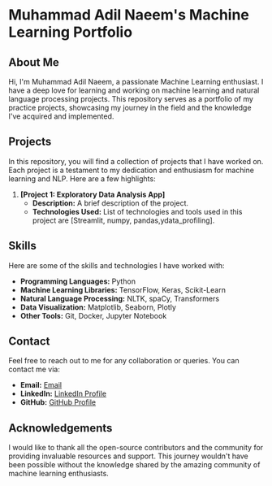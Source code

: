 # **Muhammad Adil Naeem's Machine Learning Portfolio**

## **About Me**

Hi, I'm Muhammad Adil Naeem, a passionate Machine Learning enthusiast. I have a deep love for learning and working on machine learning and natural language processing projects. This repository serves as a portfolio of my practice projects, showcasing my journey in the field and the knowledge I've acquired and implemented.

## **Projects**

In this repository, you will find a collection of projects that I have worked on. Each project is a testament to my dedication and enthusiasm for machine learning and NLP. Here are a few highlights:

1. **[Project 1: Exploratory Data Analysis App]**
   - **Description:** A brief description of the project.
   - **Technologies Used:** List of technologies and tools used in this project are [Streamlit, numpy, pandas,ydata_profiling].



## **Skills**

Here are some of the skills and technologies I have worked with:

- **Programming Languages:** Python
- **Machine Learning Libraries:** TensorFlow, Keras, Scikit-Learn
- **Natural Language Processing:** NLTK, spaCy, Transformers
- **Data Visualization:** Matplotlib, Seaborn, Plotly
- **Other Tools:** Git, Docker, Jupyter Notebook

## **Contact**

Feel free to reach out to me for any collaboration or queries. You can contact me via:

- **Email:** [Email](madilnaeem0@gmail.com)
- **LinkedIn:** [LinkedIn Profile](https://www.linkedin.com/in/muhammad-adil-naeem-26878b2b9/)
- **GitHub:** [GitHub Profile](https://github.com/muhammadadilnaeem)

## **Acknowledgements**

I would like to thank all the open-source contributors and the community for providing invaluable resources and support. This journey wouldn't have been possible without the knowledge shared by the amazing community of machine learning enthusiasts.
